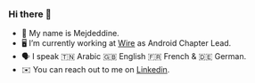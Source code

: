 ### Hi there 👋

- 🙂 My name is Mejdeddine.
- 🖥️ I’m currently working at [Wire](https://github.com/wireapp) as Android Chapter Lead.
- 🗣️ I speak 🇹🇳 Arabic 🇬🇧 English 🇫🇷 French & 🇩🇪 German.
- ✉️ You can reach out to me on [Linkedin](https://de.linkedin.com/in/mejdeddine-benzarti).
